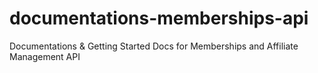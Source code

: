 # documentations-memberships-api
Documentations &amp; Getting Started Docs for Memberships and Affiliate Management API
